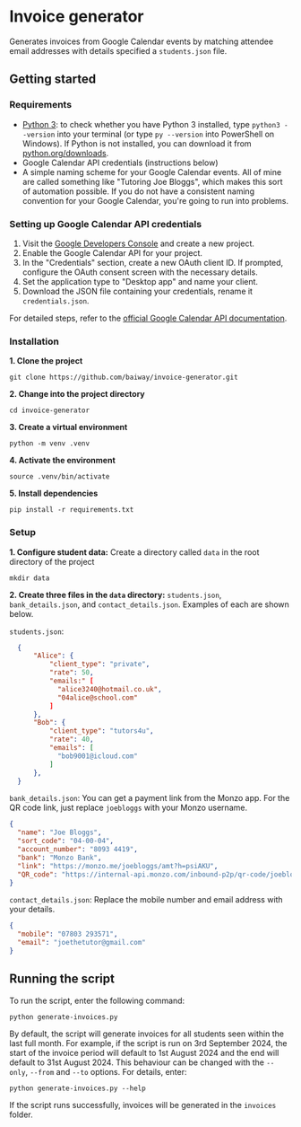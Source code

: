 # Invoice generator
Generates invoices from Google Calendar events by matching attendee email addresses with details specified a `students.json` file.

## Getting started
### Requirements
- [Python 3](https://python.org/): to check whether you have Python 3 installed, type `python3 --version` into your terminal (or type `py --version` into PowerShell on Windows). If Python is not installed, you can download it from [python.org/downloads](https://python.org/downloads/).
- Google Calendar API credentials (instructions below)
- A simple naming scheme for your Google Calendar events. All of mine are called something like "Tutoring Joe Bloggs", which makes this sort of automation possible. If you do not have a consistent naming convention for your Google Calendar, you're going to run into problems.

### Setting up Google Calendar API credentials
1. Visit the [Google Developers Console](https://console.developers.google.com/) and create a new project.
2. Enable the Google Calendar API for your project.
3. In the "Credentials" section, create a new OAuth client ID. If prompted, configure the OAuth consent screen with the necessary details.
4. Set the application type to "Desktop app" and name your client.
5. Download the JSON file containing your credentials, rename it `credentials.json`.

For detailed steps, refer to the [official Google Calendar API documentation](https://developers.google.com/calendar/quickstart/python).

### Installation
**1. Clone the project**
```shell
git clone https://github.com/baiway/invoice-generator.git
```

**2. Change into the project directory**
```shell
cd invoice-generator
```

**3. Create a virtual environment**
```shell
python -m venv .venv
```

**4. Activate the environment**
```shell
source .venv/bin/activate
```

**5. Install dependencies**
```shell
pip install -r requirements.txt
```

### Setup
**1. Configure student data:** Create a directory called `data` in the root directory of the project
```shell
mkdir data
```

**2. Create three files in the `data` directory:** `students.json`, `bank_details.json`, and `contact_details.json`. Examples of each are shown below.

`students.json`:
```json
  {
      "Alice": {
          "client_type": "private",
          "rate": 50,
          "emails:" [
            "alice3240@hotmail.co.uk",
            "04alice@school.com"
          ]
      },
      "Bob": {
          "client_type": "tutors4u",
          "rate": 40,
          "emails": [
            "bob9001@icloud.com"
          ]
      },
  }
```

`bank_details.json`: You can get a payment link from the Monzo app. For the QR code link, just replace `joebloggs` with your Monzo username.
```json
{
  "name": "Joe Bloggs",
  "sort_code": "04-00-04",
  "account_number": "8093 4419",
  "bank": "Monzo Bank",
  "link": "https://monzo.me/joebloggs/amt?h=psiAKU",
  "QR_code": "https://internal-api.monzo.com/inbound-p2p/qr-code/joebloggs?currency=GBP&amount=amt"
}
```

`contact_details.json`: Replace the mobile number and email address with your details.
```json
{
  "mobile": "07803 293571",
  "email": "joethetutor@gmail.com"
}
```

## Running the script
To run the script, enter the following command:
```shell
python generate-invoices.py
```

By default, the script will generate invoices for all students seen within the last full month. For example, if the script is run on 3rd September 2024, the start of the invoice period will default to 1st August 2024 and the end will default to 31st August 2024. This behaviour can be changed with the `--only`, `--from` and `--to` options. For details, enter:
```shell
python generate-invoices.py --help
```

If the script runs successfully, invoices will be generated in the `invoices` folder.
